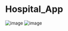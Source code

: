 # Hospital_App

![image](https://user-images.githubusercontent.com/124575074/223933179-ebb73e00-59ae-4047-8ff3-32625d662d17.png)
![image](https://user-images.githubusercontent.com/124575074/223933336-99d5f754-433c-4245-88c2-c7a66f19de47.png)
